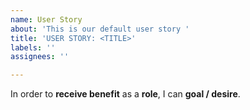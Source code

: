 ```yaml
---
name: User Story
about: 'This is our default user story '
title: 'USER STORY: <TITLE>'
labels: ''
assignees: ''

---
```


In order to **receive benefit** as a **role**, I can **goal / desire**.
